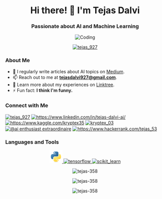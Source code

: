 <h1 align="center">Hi there! 👋 I'm Tejas Dalvi</h1>
<h3 align="center">Passionate about AI and Machine Learning</h3>

<p align="center">
  <img src="https://cdn.dribbble.com/users/1162077/screenshots/3848914/programmer.gif" alt="Coding" width="400">
</p>

<p align="center">
  <a href="https://twitter.com/tejas_927" target="blank">
    <img src="https://img.shields.io/twitter/follow/tejas_927?logo=twitter&style=for-the-badge" alt="tejas_927" />
  </a>
</p>

### About Me

- 📝 I regularly write articles about AI topics on [Medium](https://medium.com/@tejasdalvi927).
- 📫 Reach out to me at **tejasdalvi927@gmail.com**.
- 📄 Learn more about my experiences on [Linktree](https://linktr.ee/Tejas_358).
- ⚡ Fun fact: **I think I'm funny.**

### Connect with Me

<p align="left">
  <a href="https://twitter.com/tejas_927" target="blank"><img align="center" src="https://raw.githubusercontent.com/rahuldkjain/github-profile-readme-generator/master/src/images/icons/Social/twitter.svg" alt="tejas_927" height="30" width="40" /></a>
<a href="https://www.linkedin.com/in/tejasdalvi358/" target="blank"><img align="center" src="https://raw.githubusercontent.com/rahuldkjain/github-profile-readme-generator/master/src/images/icons/Social/linked-in-alt.svg" alt="https://www.linkedin.com/in/tejas-dalvi-ai/" height="30" width="40" /></a>  
<a href="https://www.kaggle.com/kryptex35" target="blank"><img align="center" src="https://raw.githubusercontent.com/rahuldkjain/github-profile-readme-generator/master/src/images/icons/Social/kaggle.svg" alt="https://www.kaggle.com/kryptex35" height="30" width="40" /></a>
<a href="https://instagram.com/kryptex_03" target="blank"><img align="center" src="https://raw.githubusercontent.com/rahuldkjain/github-profile-readme-generator/master/src/images/icons/Social/instagram.svg" alt="kryptex_03" height="30" width="40" /></a>
<a href="https://medium.com/@tejasdalvi927" target="blank"><img align="center" src="https://raw.githubusercontent.com/rahuldkjain/github-profile-readme-generator/master/src/images/icons/Social/medium.svg" alt="@ai enthusiast extraordinaire" height="30" width="40" /></a>
<a href="https://www.hackerrank.com/tejas_53" target="blank"><img align="center" src="https://raw.githubusercontent.com/rahuldkjain/github-profile-readme-generator/master/src/images/icons/Social/hackerrank.svg" alt="https://www.hackerrank.com/tejas_53" height="30" width="40" /></a>
</p>

### Languages and Tools

<p align="center">
  <a href="https://www.python.org" target="_blank">
    <img src="https://raw.githubusercontent.com/devicons/devicon/master/icons/python/python-original.svg" alt="python" width="40" height="40"/>
  </a>
  <a href="https://www.tensorflow.org" target="_blank">
    <img src="https://www.vectorlogo.zone/logos/tensorflow/tensorflow-icon.svg" alt="tensorflow" width="40" height="40"/>
  </a>
  <a href="https://scikit-learn.org/" target="_blank">
    <img src="https://upload.wikimedia.org/wikipedia/commons/0/05/Scikit_learn_logo_small.svg" alt="scikit_learn" width="40" height="40"/>
  </a>
  <!-- Add more tools and languages here -->
</p>

<p align="center">
  <img src="https://github-readme-stats.vercel.app/api/top-langs?username=tejas-358&show_icons=true&locale=en&layout=compact" alt="tejas-358" />
</p>

<p align="center">
  <img src="https://github-readme-stats.vercel.app/api?username=tejas-358&show_icons=true&locale=en" alt="tejas-358" />
</p>

<p align="center">
  <img src="https://github-readme-streak-stats.herokuapp.com/?user=tejas-358&" alt="tejas-358" />
</p>
